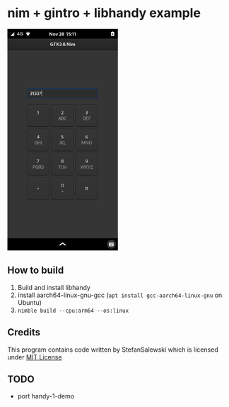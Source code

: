 # nim + gintro + libhandy example
![Screenshot](screenshot.png)

## How to build
1. Build and install libhandy
2. install aarch64-linux-gnu-gcc (`apt install gcc-aarch64-linux-gnu` on Ubuntu)
3. `nimble build --cpu:arm64 --os:linux`

## Credits
This program contains code written by StefanSalewski which is licensed under [MIT License](https://raw.githubusercontent.com/StefanSalewski/gintro/v0.8.3/LICENSE)

## TODO
- port handy-1-demo

